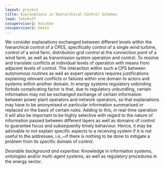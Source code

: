 ```yaml
---
layout: project
title: Explanations in Hierarchical Control Schemes 
lead: lehnhoff
cosupervisor1: koschke
cosupervisor2: beetz
---
```

We consider explanations exchanged between different levels within the hierarchical control of a CPES, specifically control of a single wind turbine, control of a wind farm, distribution grid control at the connection point of a wind farm, as well as transmission system operation and control. To resolve and translate conflicts at individual levels of operation with means from adjacent levels of control. The interaction within such a CPS 
between autonomous routines as well as expert operators requires justifications explaining relevant conflicts or failures within one domain to actors and systems within another domain. 
In energy systems regulatory unbinding forbids complicating factor is that, due to regulatory unbundling, certain information may not be exchanged 
exchange of certain information between power plant operators 
and network operators, so that explanations may have to be anonymised or particular information summarised or replaced on the basis of certain rules. 
Adding to this, in real-time operation it will also be important to be highly selective with regard to the nature of information passed between different layers as well as domains of control to guarantee focus and subsequently timely behaviour. Hence, it may be advisable to not explain specific aspects to a receiving system if it is not useful to the addressee, i.e.,~if there is nothing to be done to mitigate a problem from its specific domain of control.

<em>Desirable background and expertise</em>:
Knowledge in information systems, ontologies and/or multi-agent systems, as well as regulatory procedures in the energy sector.

